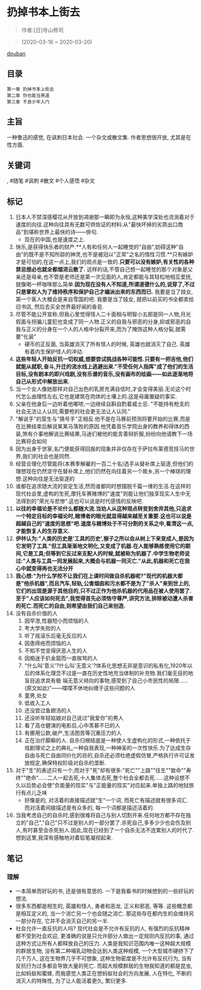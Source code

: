 # 扔掉书本上街去

> 作者:[日]寺山修司

> (2020-03-16 \~ 2020-03-20)

[douban](https://book.douban.com/subject/27013392/)

## 目录
```
第一章 扔掉书本上街去
第二章 你也能当黑道
第三章 不良少年入门
```

## 主旨
一种鲁迅的感觉, 在讽刺日本社会. 一个杂文或散文集. 作者思想很开放, 尤其是在性方面.


## 关键词
, #随笔 #讽刺 #散文 #个人感悟 #杂文

## 标记
1. 日本人不禁深感樱花从开放到凋谢那一瞬即为永恒,这种美学深处也流淌着对于速度的向往.这种向往具有无数可供佐证的材料:从"最快坏掉的劣质出口商品"到堪称世界上最快的诗——俳句.
    * 现在的中国,也是速度之上.
2. 快乐,是获得快乐者的财产.**人有和任何人一起睡觉的"自由",妨碍这种"自由"的既不是不知所踪的神灵,也不是被冠以"正常"之名的惰性习惯.**只有嫉妒才是可怕的,在这一点上,我们的观点是一致的.**只要可以没有嫉妒,有关性的各种禁忌想必也就全都烟消云散了.** 这样的话,不管自己想一起睡觉的那个对象是父亲还是母亲,也不管是老师还是第一次见面的人,肯定都能与其轻松地相互爱抚,就像喝一杯咖啡那么简单.**因为现在没有人不知道,所谓道德什么的,说穿了,不过只是掌权人为了维持秩序和保护自己才编派出来的东西而已.** 我要是当了妓女, 第一个客人大概会是来自雪国的吧. 我要是当了妓女, 就把以前买的书全都卖给旧书店, 然后去买全世界最好闻的香皂.
4. 尽管不能公开宣称,但我心里觉得怪人二十面相与明智小五郎是同一人物,月光假面与拐骗儿童犯也变成了同一人物.正义的自我与邪恶的分身,抑或邪恶的自我与正义的分身在一个人的人格中分裂开来,而为了掩饰这种人格分裂,就需要"化装"
    * 硬币的正反面, 当英雄消灭了所有怪人的时候, 英雄也就消灭了自己. 英雄有着内生保护怪人的冲动.
5. **这些年轻人开始反抗一切权威,想要尝试挑战各种可能性.只要有一把吉他,他们就能从就职,奋斗,升迁的流水线上逃避出来."不受任何人指挥"成了他们的生活目标,没有剧本的即兴戏剧,没有乐谱的音乐,没有画布的绘画——如此逐渐地将自己从形式中解放出来.**
6. 当一个女人像她那样对自己出色的乳房充满自信时,才会变得美丽.无论这个时代怎么由理性左右,它也是建筑在肉体的土壤上的.这是毋庸置疑的事实.
7. 父亲在他身后一边听着他嘟哝,一边继续自斟自酌着威士忌. "不能持有枪支的社会无法让人认同,需要枪的社会更无法让人认同."
8. "解说手"的营生与"猜号手"正相反.他不是在马赛前预测将要开始的比赛,而是在比赛结束后解说某某马落败的原因.他凭着音乐学院出身的教养和得体的西装,煞有介事地解说比赛结果,马迷们被他的能言善辩折服,纷纷向他请教下一场比赛将会如何
9. 因为出身于世家,名门便能获得回报的现象并非仅存在于萨拉布莱德竞技马的世界,我们的社会也是同然.
10. 经营合理化尽管能将(本赛季解雇的一百二十名)选手从替补席上驱逐,但他们的理想现在仍然坚守在替补席上,他们仍然在向往着另一个故乡,另一个棒球的理想.这种向往是无法驱逐的
11. 谁都在追求随大流的安定生活,然而谁都同时想摆脱千篇一律的生活.在这样的现代社会里,虚构的生死,摩托车赛赌博的"速度"则能让他们独享现实人生中无法得到的"荣光与悲惨".这也可以说是时代感情的反映吧.
12. **以往的幸福论是不论什么都随大流.当劝人从这种观点转变到舍弃其他,只追求一个特定目标的幸福论时,赌博者的眼光就显得越来越至关重要.这也可以说是超越自己的"速度的思想"吧.速度与赌博处于不可分割的关系之中,看清这一点,才能恢复人的生存意义.**
13. **伊林认为:"人类的历史是'工具的历史',猴子之所以会从树上下来变成人,是因为它发明了工具."但工具渐渐地文明化,又变成了机器.在人能够熟练使用它的期间,它是工具;但等到它反过来支配人的时候,就被称为机器了.中学生物老师说过:"人类与工具一同发展起来,大概会与机器一同灭亡."从此,机器和死亡在我心中就变得再也无法分开**
14. **我心想:"为什么学校不让我们在上课时间做自杀机器呢?"现代的机器大都是"他杀机器",而且汽车,轻轨,公害烟囱和污水都不是为了"杀人"来到世上的,它们的出现是源于其他目的,只不过正作为他杀机器的代用品在被人使用罢了.至于"人应该如何死去",我觉得首先必须恪守尊严,讲究方法,排除被动遭人杀害的死亡.而死亡的自由,则希望由我们自己来创造.**
15. 没有自杀价值的人
    1. 因早泄,性器短小而烦恼的人
    2. 考大学失败的人
    3. 听了摇滚乐后毫无反应的人
    4. 因患痔疮而烦恼的人
    5. 不知不觉变得厌恶人生的人
    6. 因痴迷于扒金窟而一直挨骂的人
    7. "什么叫'意义'?什么叫'无意义'?体系化思想无非是意识的私有化,1920年以后的体系化理念不过是一直在历史性地充当体制的补充物.我们毫无目的地盲目追求具有极  端无意义倾向的事物,感受到了自己小市民性的局限……(原文如此)"——喋喋不休地纠缠于这些问题的人
    8. 童男,处女
    9. 低收入工人
    10. 还没尝过鱼翅汤的人
    11. 还没听年轻姑娘对自己说过"我爱你"的男人
    12. 看了高仓健演的电影后,心中羡慕不已的人
    13. 有挪用公款,破产,生活困苦等沉重压力的人
    14. 正在治疗脚癣的人. 自杀归根结底是一种使人生虚构化的形式,一种依托于戏剧理论之上的典礼,一种自我表现,一种神圣的一次性快乐.为了达成生存自由与死亡自由同价化的目的,自杀还必须杜绝虚假仿冒,严格执行许可证发放规定,确保特权阶级对自杀的垄断.
16. 对于"生"的表述只有一个,而对于"死"却有很多:"死亡""上路""往生""致命""寿终""绝命"……二人一起去死,十人集体去死,整个社会全都去死……这种设想不久以后势必会使"负能量的现实"与"正能量的现实"对应起来.单独上路的地狱旅行有点儿乏味
    * 好像是的, 对活着的直接描述就"生"一个词, 而死亡有描述就有很多词汇. 而对活着间接描述是有众多的, 每一个词都是描述活着的.
17. 当我考虑自己的自杀时,感到很难将自己与别人切割开来.任何地方都不存在独立的"自己","自己"只不过是别人的一部分罢了.杀死自己,多多少少也会伤及别人,有时甚至会杀死别人.因此,现在已经到了一个自杀无法不连累别人的时代了.想到这里,我深有感触地对着铅笔凝视起来.

## 笔记

### 理解
* 一本简单而好玩的书, 还是很有意思的. 一下是我看书的时候想到的一些好玩的想法.
* 很多东西都是相生的, 英雄和怪人, 勇者和恶龙, 正义和邪恶, 等等. 这些概念都是相互定义的, 当一个消亡另一个也会随之消亡. 那这些存在都内生的会维持另一部分存在, 它并不会消灭自己的另一半.
* 社会允许一直反抗的人吗? 现代社会是不允许有反抗的人, 有强烈的反抗精神都不受到社会欢迎, 更准确的说是只允许部分人做出一定规则内反抗的事, 通过这种方式让所有人都释放自己的压力. 人类是我知识范围内唯一这种超大规模的群居生物, 没有第二种哺乳动物会达到人类这种规模, 一个大型城市硬挤下了几千万人, 这在生物界几乎不可想象, 这种生物密度是不允许有反抗行为, 当有反抗行为过多都会导致大量的死亡. 而超大规模群居的生物我知道的都是昆虫, 比如蚂蚁和蜜蜂, 而我感觉人类正在想蚂蚁社会的方向发展, 人在特化, 不断的消灭人的特殊性, 为了让人能活着更久, 繁衍更多.
